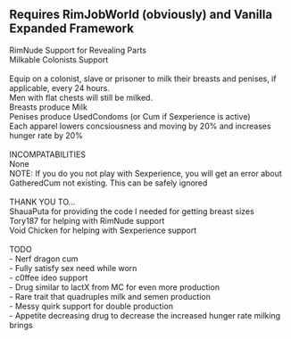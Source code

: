<p><h2>Requires RimJobWorld (obviously) and Vanilla Expanded Framework</h2>
RimNude Support for Revealing Parts<br>
Milkable Colonists Support<br>
<br>
Equip on a colonist, slave or prisoner to milk their breasts and penises, if applicable, every 24 hours.<br>
Men with flat chests will still be milked.<br>
Breasts produce Milk<br>
Penises produce UsedCondoms (or Cum if Sexperience is active)<br>
Each apparel lowers concsiousness and moving by 20% and increases hunger rate by 20%<br>
<br>
INCOMPATABILITIES<br>
None<br>
NOTE: If you do you not play with Sexperience, you will get an error about GatheredCum not existing. This can be safely ignored<br>
<br>
THANK YOU TO...<br>
ShauaPuta for providing the code I needed for getting breast sizes<br>
Tory187 for helping with RimNude support<br>
Void Chicken for helping with Sexperience support<br>
<br>
TODO<br>
- Nerf dragon cum<br>
- Fully satisfy sex need while worn<br>
- c0ffee ideo support<br>
- Drug similar to lactX from MC for even more production<br>
- Rare trait that quadruples milk and semen production<br>
- Messy quirk support for double production<br>
- Appetite decreasing drug to decrease the increased hunger rate milking brings<br>
</p>
